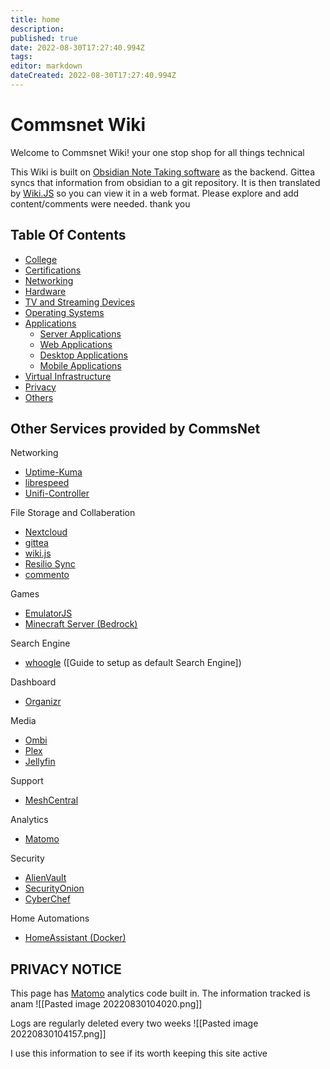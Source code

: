 ```yaml
---
title: home
description: 
published: true
date: 2022-08-30T17:27:40.994Z
tags: 
editor: markdown
dateCreated: 2022-08-30T17:27:40.994Z
---
```


# Commsnet Wiki

Welcome to Commsnet Wiki! your one stop shop for all things technical

This Wiki is built on [Obsidian Note Taking software]() as the backend. Gittea syncs that information from obsidian to a git repository. It is then translated by [Wiki.JS]() so you can view it in a web format. Please explore and add content/comments were needed. thank you

## Table Of Contents

- [College](https://wiki.commsnet.org/en/WGU/home)
- [Certifications](https://wiki.commsnet.org/en/Certifications/home)
- [Networking](https://wiki.commsnet.org/en/Networking/home)
- [Hardware](https://wiki.commsnet.org/en/Hardware/home)
- [TV and Streaming Devices](https://wiki.commsnet.org/en/TV_Streaming_Devices)
- [Operating Systems](https://wiki.commsnet.org/en/Operating_Systems/Home)
- [Applications]()
	- [Server Applications](https://wiki.commsnet.org/en/Server_Applications/home)
	- [Web Applications](https://wiki.commsnet.org/en/Web_Applications/home)
	- [Desktop Applications](https://wiki.commsnet.org/en/Desktop_Applications/Home)
	- [Mobile Applications](https://wiki.commsnet.org/en/Mobile_Applications/home)
- [Virtual Infrastructure]()
- [Privacy](https://wiki.commsnet.org/en/Privacy/home)
- [Others](https://wiki.commsnet.org/en/FOSS)


## Other Services provided by CommsNet
Networking
- [Uptime-Kuma](https://status.commsnet.org)
- [librespeed](https://speedtest.commsnet.org)
- [Unifi-Controller]()

File Storage and Collaberation
- [Nextcloud](https://nextcloud.commsnet.org)
- [gittea](https://git.commsnet.org)
- [wiki.js](https://wikijs.commsnet.org)
- [Resilio Sync](https://resilio.commsnet.org)
- [commento](https://commento.commsnet.org)

Games
- [EmulatorJS](https://games.commsnet.org)
- [Minecraft Server (Bedrock)](tcp:minecraft.commsnet.org:19132)

Search Engine
- [whoogle](https://whoogle.commsnet.org) ([Guide to setup as default Search Engine])

Dashboard
- [Organizr](https://organizr.commsnet.org)

Media
- [Ombi](https://ombi.commsnet.org)
- [Plex](https://blackrifle.commsnet.org)
- [Jellyfin](https://jellyfin.commsnet.org)

Support
- [MeshCentral](https://support.commsnet.org)

Analytics
- [Matomo](https://matomo.commsnet.org)

Security
- [AlienVault]()
- [SecurityOnion]()
- [CyberChef](https://cyberchef.commsnet.org)

Home Automations
- [HomeAssistant (Docker)]()

## PRIVACY NOTICE
This page has [Matomo](https://matomo.org/) analytics code built in. The information tracked is anam 
![[Pasted image 20220830104020.png]]

Logs are regularly deleted every two weeks
![[Pasted image 20220830104157.png]]

I use this information to see if its worth keeping this site active

